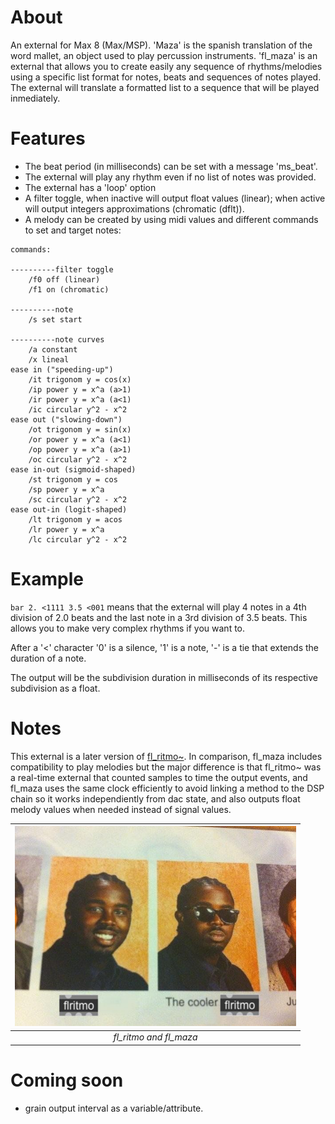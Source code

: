 
# About

An external for Max 8 (Max/MSP). 'Maza' is the spanish translation of the word mallet, an object used to play percussion instruments. 'fl_maza' is an external that allows you to create easily any sequence of rhythms/melodies using a specific list format for notes, beats and sequences of notes played. The external will translate a formatted list to a sequence that will be played inmediately. 


# Features

- The beat period (in milliseconds) can be set with a message 'ms_beat'.
- The external will play any rhythm even if no list of notes was provided.
- The external has a 'loop' option
- A filter toggle, when inactive will output float values (linear); when active will output integers approximations (chromatic (dflt)).
- A melody can be created by using midi values and different commands to set and target notes:

```
commands:

----------filter toggle
	/f0 off (linear)  
	/f1 on (chromatic)

----------note
	/s set start

----------note curves
	/a constant 
	/x lineal
ease in ("speeding-up")
	/it trigonom y = cos(x)
	/ip power y = x^a (a>1)
	/ir power y = x^a (a<1)
	/ic circular y^2 - x^2
ease out ("slowing-down") 
	/ot trigonom y = sin(x)
	/or power y = x^a (a<1)
	/op power y = x^a (a>1)
	/oc circular y^2 - x^2
ease in-out (sigmoid-shaped)
	/st trigonom y = cos
	/sp power y = x^a
	/sc circular y^2 - x^2
ease out-in (logit-shaped)
	/lt trigonom y = acos
	/lr power y = x^a
	/lc circular y^2 - x^2
```


# Example

``bar 2. <1111 3.5 <001`` means that the external will play 4 notes in a 4th division of 2.0 beats and the last note in a 3rd division of 3.5 beats. 
This allows you to make very complex rhythms if you want to.

After a '<' character '0' is a silence, '1' is a note, '-' is a tie that extends the duration of a note.

The output will be the subdivision duration in milliseconds of its respective subdivision as a float.


# Notes

This external is a later version of [fl_ritmo~](https://github.com/qumolt/fl_ritmo-max). In comparison, fl_maza includes compatibility to play melodies but the major difference is that fl_ritmo~ was a real-time external that counted samples to time the output events, and fl_maza uses the same clock efficiently to avoid linking a method to the DSP chain so it works independiently from dac state, and also outputs float melody values when needed instead of signal values.


| <img src="media/c54.jpg" width="450" title="fl_ritmo and fl_maza"> |
| :----------------------: |
| *fl\_ritmo and fl\_maza* |

# Coming soon

- grain output interval as a variable/attribute.